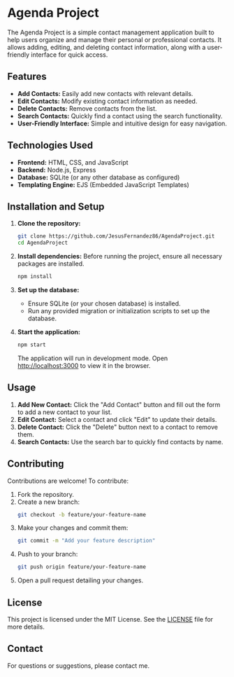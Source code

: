 
# Agenda Project

The Agenda Project is a simple contact management application built to help users organize and manage their personal or professional contacts. It allows adding, editing, and deleting contact information, along with a user-friendly interface for quick access.

## Features

- **Add Contacts:** Easily add new contacts with relevant details.
- **Edit Contacts:** Modify existing contact information as needed.
- **Delete Contacts:** Remove contacts from the list.
- **Search Contacts:** Quickly find a contact using the search functionality.
- **User-Friendly Interface:** Simple and intuitive design for easy navigation.

## Technologies Used

- **Frontend:** HTML, CSS, and JavaScript
- **Backend:** Node.js, Express
- **Database:** SQLite (or any other database as configured)
- **Templating Engine:** EJS (Embedded JavaScript Templates)

## Installation and Setup

1. **Clone the repository:**
   ```bash
   git clone https://github.com/JesusFernandez86/AgendaProject.git
   cd AgendaProject
   ```

2. **Install dependencies:**
   Before running the project, ensure all necessary packages are installed.
   ```bash
   npm install
   ```

3. **Set up the database:**
   - Ensure SQLite (or your chosen database) is installed.
   - Run any provided migration or initialization scripts to set up the database.

4. **Start the application:**
   ```bash
   npm start
   ```
   The application will run in development mode. Open [http://localhost:3000](http://localhost:3000) to view it in the browser.

## Usage

1. **Add New Contact:**
   Click the "Add Contact" button and fill out the form to add a new contact to your list.
2. **Edit Contact:**
   Select a contact and click "Edit" to update their details.
3. **Delete Contact:**
   Click the "Delete" button next to a contact to remove them.
4. **Search Contacts:**
   Use the search bar to quickly find contacts by name.

## Contributing

Contributions are welcome! To contribute:

1. Fork the repository.
2. Create a new branch:
   ```bash
   git checkout -b feature/your-feature-name
   ```
3. Make your changes and commit them:
   ```bash
   git commit -m "Add your feature description"
   ```
4. Push to your branch:
   ```bash
   git push origin feature/your-feature-name
   ```
5. Open a pull request detailing your changes.

## License

This project is licensed under the MIT License. See the [LICENSE](LICENSE) file for more details.

## Contact

For questions or suggestions, please contact me.
